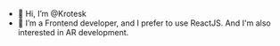 - 👋 Hi, I’m @Krotesk
- 👀 I’m a Frontend developer, and I prefer to use ReactJS.
 And I'm also interested in AR development.
